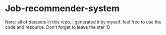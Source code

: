 # Job-recommender-system
Note: all of datasets in this repo, i generated it by myself. feel free to use the code and resource. Don't forget to leave the star :D
